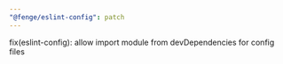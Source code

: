 ```yaml
---
"@fenge/eslint-config": patch
---
```


fix(eslint-config): allow import module from devDependencies for config files
